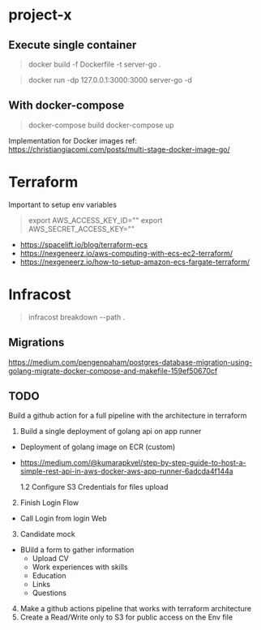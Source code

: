# project-x

## Execute single container

> docker build -f Dockerfile -t server-go .

> docker run -dp 127.0.0.1:3000:3000 server-go -d

## With docker-compose

> docker-compose build
> docker-compose up

Implementation for Docker images ref: https://christiangiacomi.com/posts/multi-stage-docker-image-go/

# Terraform

Important to setup env variables

> export AWS_ACCESS_KEY_ID=""
> export AWS_SECRET_ACCESS_KEY=""

- https://spacelift.io/blog/terraform-ecs
- https://nexgeneerz.io/aws-computing-with-ecs-ec2-terraform/
- https://nexgeneerz.io/how-to-setup-amazon-ecs-fargate-terraform/

# Infracost

> infracost breakdown --path .

## Migrations

https://medium.com/pengenpaham/postgres-database-migration-using-golang-migrate-docker-compose-and-makefile-159ef50670cf

## TODO

Build a github action for a full pipeline with the architecture in terraform

1. Build a single deployment of golang api on app runner

- Deployment of golang image on ECR (custom)

- https://medium.com/@kumarapkvel/step-by-step-guide-to-host-a-simple-rest-api-in-aws-docker-aws-app-runner-6adcda4f144a

  1.2 Configure S3 Credentials for files upload

2. Finish Login Flow

- Call Login from login Web

3. Candidate mock

- BUild a form to gather information
  - Upload CV
  - Work experiences with skills
  - Education
  - Links
  - Questions

4. Make a github actions pipeline that works with terraform architecture
5. Create a Read/Write only to S3 for public access on the Env file
